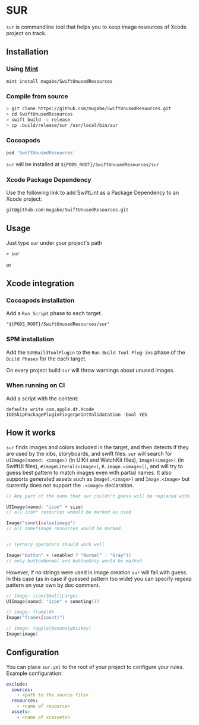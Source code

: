 # SUR

`sur` is commandline tool that helps you to keep image resources of Xcode project on track.

## Installation

### Using [Mint](https://github.com/yonaskolb/Mint)

```shell
mint install mugabe/SwiftUnusedResources
```

### Compile from source

```bash
> git clone https://github.com/mugabe/SwiftUnusedResources.git
> cd SwiftUnusedResources
> swift build -c release
> cp .build/release/sur /usr/local/bin/sur
```

### Cocoapods

```ruby
pod 'SwiftUnusedResources'
```

`sur` will be installed at `${PODS_ROOT}/SwiftUnusedResources/sur`

### Xcode Package Dependency

Use the following link to add SwiftLint as a Package Dependency to an Xcode
project:

```bash
git@github.com:mugabe/SwiftUnusedResources.git
```

## Usage

Just type `sur` under your project's path

```shell
> sur
```

or

## Xcode integration

### Cocoapods installation

Add a `Run Script` phase to each target.

```shell
"${PODS_ROOT}/SwiftUnusedResources/sur"
```

### SPM installation

Add the `SURBuildToolPlugin` to the `Run Build Tool Plug-ins` phase of the `Build Phases` for the each target.

On every project build `sur` will throw warnings about unused images.

### When running on CI

Add a script with the content: 

```shell
defaults write com.apple.dt.Xcode IDESkipPackagePluginFingerprintValidatation -bool YES
```

## How it works

`sur` finds images and colors included in the target, and then detects if they are used by the xibs, storyboards, and swift files.
`sur` will search for `UIImage(named: <image>)` (in UIKit and WatchKit files), `Image(<image>)` (in SwiftUI files), `#imageLiteral(<image>)`, `R.image.<image>()`, and will try to guess best pattern to match images even with partial names. It also supports generated assets such as `Image(.<image>)` and `Image.<image>` but currently does not support the `.<image>` declaration.

```swift
// Any part of the name that sur couldn't guess will be replaced with `*`.

UIImage(named: "icon" + size) 
// all icon* resources whould be marked as used

Image("some\(value)image")
// all some*image resources would be marked


// Ternary operators should work well

Image("button" + (enabled ? "Normal" : "Gray"))
// only buttonNormal and buttonGray would be marked
```

However, if no strings were used in image creation `sur` will fail with guess.
In this case (as in case if guessed pattern too wide) you can specify regexp pattern on your own by doc comment.

```swift
// image: icon(Small|Large)
UIImage(named: "icon" + someting())

// image: frame\d+
Image("frame\(count)")

// image: (apple|banana|whiskey)
Image(image)
```

## Configuration

You can place `sur.yml` to the root of your project to configure your rules. Example configuration:

```yaml
exclude:
  sources:
    - <path to the source file>
  resources:
    - <name of resource>
  assets:
    - <name of xcassets>
```
